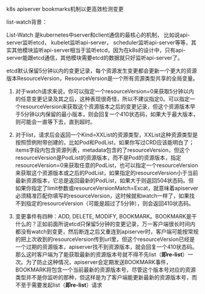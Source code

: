 k8s apiserver bookmarks机制以更高效检测变更

list-watch背景：

List-Watch 是kubernetes中server和client通信的最核心的机制， 比如说api-server监听etcd， kubelet监听api-server， scheduler监听api-server等等，其实其他模块监听api-server相当于监听etcd，因为在k8s的设计中，只有api-server能跟etcd通信，其他模块需要etcd的数据就只好监听api-server了。

etcd默认保留5分钟以内的变更记录，每个资源发生变更都会更新一个更大的资源版本ResourceVersion，ResourceVersion是一个所有资源类型共享的全局变量。

1. 对于watch请求来说，你可以指定一个resourceVersion=0来获取5分钟以内的任意变更记录及其之后，这种表现很奇怪，所以不建议指定0。可以指定一个resourceVersion来获取这个资源版本之后的变更记录，但这个资源版本早于5分钟以内保留的最小版本，则会回复一个410状态码，如果大于最大版本，则可能会一直等下去，直到超时。

2. 对于list，请求后会返回一个Kind=XXList的资源类型，XXList这种资源类型是按照惯例附带创建的，比如Pod和PodList，如果你写过CRD应该能明白了；items字段内包含资源列表，metadata包含的了resourceVersion，但这个resourceVersion是PodList的资源版本，而不是Pod的资源版本，指定resourceVersion=0来获取任意的PodList，也可以指定一个resourceVersion来获取这个资源版本或之后的PodList，如果指定的resourceVersion小于当前最新资源版本，它总是返回最新的PodList，如果大于则返回504状态码。但如果你指定了limit参数或resourceVersionMatch=Excat，就意味着apiserver必须精准匹配你填写的resourceVersion，这时候就和watch一样了，如果找不到指定的resourceVersion（可能是超过了5分钟），则会返回410状态码。

3. 变更事件有四种：ADD, DELETE, MODIFY, BOOKMARK。BOOKMARK是干什么的？正如前面所说etcd只保留5分钟的变更记录，万一客户端很长时间内都没有watch到变更，然后断连之后又重连到apiserver时，客户端可能按常规的把上次收到的resourceVersion传到url里，但这个resourceVersion已经是一个过期的资源版本，apiserver找不到资源版本，就会回复一个410状态码。那么这时客户端为了能获取最新的资源版本号就不得不先list（**即re-list**）一次。为了防止这种情况，apiserver会定期发送BOOKMARK事件，BOOKMARK将包含一个当前最新的资源版本号，尽管这个版本号对应的资源类型并不是你监听的那种，但这样是为了客户端能更新最新的资源版本号，而不至于需要发起list（**即re-list**）请求

